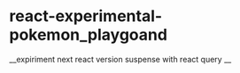 # react-experimental-pokemon_playgoand
__expiriment next react version suspense with react query __
